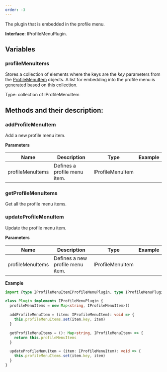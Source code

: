 ```yaml
---
order: -3
---
```



The plugin that is embedded in the profile menu.

**Interface**: IProfileMenuPlugin.

## Variables

### profileMenuItems

Stores a collection of elements where the keys are the *key* parameters from the [ProfileMenuItem](../../Plugin%20Items/ProfileMenuItem/index.md) objects. A list for embedding into the profile menu is generated based on this collection.

Type: collection of IProfileMenuItem


## Methods and their description:

### addProfileMenuItem

Add a new profile menu item.

  **Parameters**

  | Name             | Description                  | Type             | Example |
  | ---------------- | ---------------------------- | ---------------- | ------- |
  | profileMenuItems | Defines a profile menu item. | IProfileMenuItem |         |


### getProfileMenuItems

Get all the profile menu items.


### updateProfileMenuItem

Update the profile menu item.

  **Parameters**

  | Name             | Description                      | Type             | Example |
  | ---------------- | -------------------------------- | ---------------- | ------- |
  | profileMenuItems | Defines a new profile menu item. | IProfileMenuItem |         |


**Example**

``` typescript
import {type IProfileMenuItemIProfileMenuPlugin, type IProfileMenuPlugin} from "@onlyoffice/docspace-plugin-sdk"

class Plugin implements IProfileMenuPlugin {
  profileMenuItems = new Map<string, IProfileMenuItem>()

  addProfileMenuItem = (item: IProfileMenuItem): void => {
    this.profileMenuItems.set(item.key, item)
  }

  getProfileMenuItems = (): Map<string, IProfileMenuItem> => {
    return this.profileMenuItems
  }

  updateProfileMenuItem = (item: IProfileMenuItem): void => {
    this.profileMenuItems.set(item.key, item)
  }
}
```
